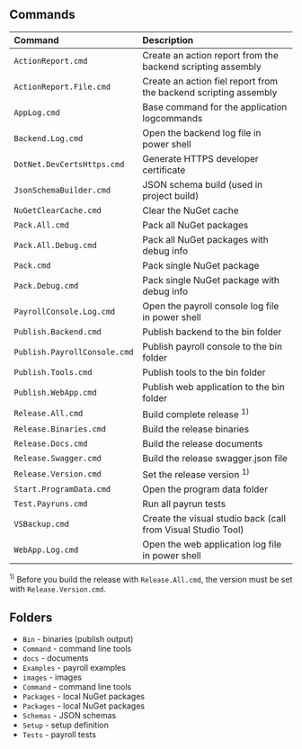 
## Commands

| Command      | Description            |
|:--|:--|
| `ActionReport.cmd` | Create an action report from the backend scripting assembly |
| `ActionReport.File.cmd` | Create an action fiel report from the backend scripting assembly |
| `AppLog.cmd` | Base command for the application logcommands |
| `Backend.Log.cmd` | Open the backend log file in power shell |
| `DotNet.DevCertsHttps.cmd` | Generate HTTPS developer certificate |
| `JsonSchemaBuilder.cmd` | JSON schema build (used in project build) |
| `NuGetClearCache.cmd` | Clear the NuGet cache |
| `Pack.All.cmd` | Pack all NuGet packages |
| `Pack.All.Debug.cmd` | Pack all NuGet packages with debug info |
| `Pack.cmd` | Pack single NuGet package |
| `Pack.Debug.cmd` | Pack single NuGet package with debug info |
| `PayrollConsole.Log.cmd` | Open the payroll console log file in power shell |
| `Publish.Backend.cmd` | Publish backend to the bin folder |
| `Publish.PayrollConsole.cmd` | Publish payroll console to the bin folder |
| `Publish.Tools.cmd` | Publish tools to the bin folder |
| `Publish.WebApp.cmd` | Publish web application to the bin folder |
| `Release.All.cmd` | Build complete release <sup>1)</sup> |
| `Release.Binaries.cmd` | Build the release binaries |
| `Release.Docs.cmd` | Build the release documents |
| `Release.Swagger.cmd` | Build the release swagger.json file |
| `Release.Version.cmd` | Set the release version <sup>1)</sup> |
| `Start.ProgramData.cmd` | Open the program data folder |
| `Test.Payruns.cmd` | Run all payrun tests |
| `VSBackup.cmd` | Create the visual studio back (call from Visual Studio Tool) |
| `WebApp.Log.cmd` | Open the web application log file in power shell |

<sup>1)</sup> Before you build the release with `Release.All.cmd`, the version must be set with `Release.Version.cmd`.

## Folders
- `Bin` - binaries (publish output)
- `Command` - command line tools
- `docs` - documents
- `Examples` - payroll examples
- `images` - images
- `Command` - command line tools
- `Packages` - local NuGet packages
- `Packages` - local NuGet packages
- `Schemas` - JSON schemas
- `Setup` - setup definition
- `Tests` - payroll tests